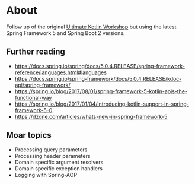 # About

Follow up of the original [Ultimate Kotlin Workshop](https://github.com/christophpickl/UltimateKotlinWorkshop/) 
but using the latest Spring Framework 5 and Spring Boot 2 versions.

## Further reading

* https://docs.spring.io/spring/docs/5.0.4.RELEASE/spring-framework-reference/languages.html#languages
* https://docs.spring.io/spring-framework/docs/5.0.4.RELEASE/kdoc-api/spring-framework/
* https://spring.io/blog/2017/08/01/spring-framework-5-kotlin-apis-the-functional-way
* https://spring.io/blog/2017/01/04/introducing-kotlin-support-in-spring-framework-5-0
* https://dzone.com/articles/whats-new-in-spring-framework-5

## Moar topics

* Processing query parameters
* Processing header parameters
* Domain specific argument resolvers
* Domain specific exception handlers
* Logging with Spring-AOP
